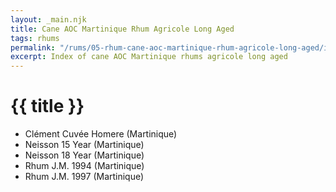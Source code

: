 ```yaml
---
layout: _main.njk
title: Cane AOC Martinique Rhum Agricole Long Aged
tags: rhums
permalink: "/rums/05-rhum-cane-aoc-martinique-rhum-agricole-long-aged/index.html"
excerpt: Index of cane AOC Martinique rhums agricole long aged
---
```

<!-- markdownlint-disable MD025 -->
# {{ title }}
<!-- markdownlint-enable MD025 -->

<div class="index col-2">

* Clément Cuvée Homere (Martinique)
* Neisson 15 Year (Martinique)
* Neisson 18 Year (Martinique)
* Rhum J.M. 1994 (Martinique)
* Rhum J.M. 1997 (Martinique)

</div>
